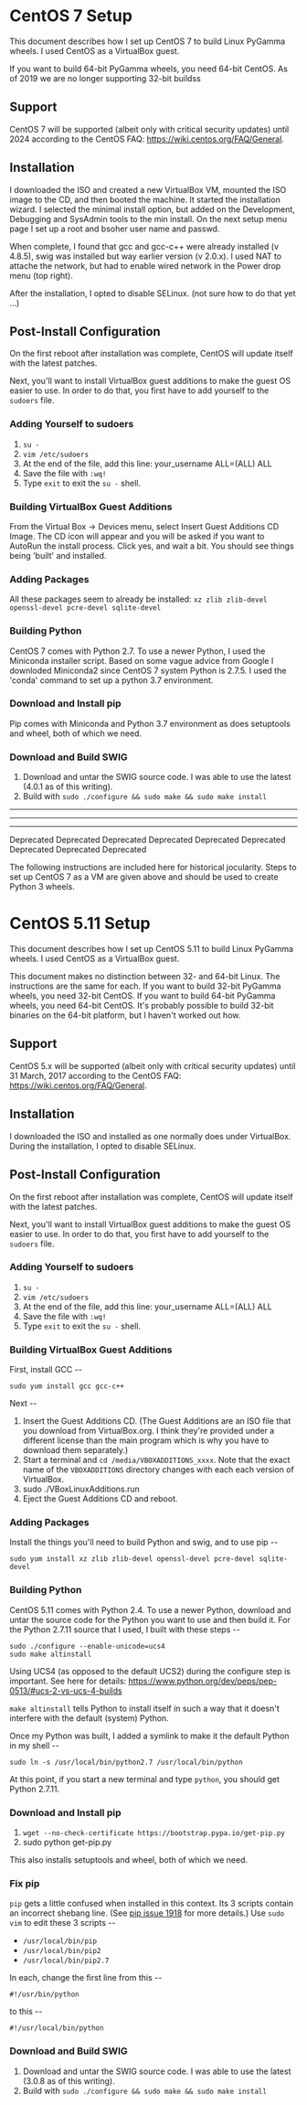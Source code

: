 # CentOS 7 Setup
This document describes how I set up CentOS 7 to build Linux PyGamma wheels.
I used CentOS as a VirtualBox guest.

If you want to build 64-bit PyGamma wheels, you need 64-bit CentOS. As of 2019
we are no longer supporting 32-bit buildss

## Support
CentOS 7 will be supported (albeit only with critical security updates) until 2024 according to the CentOS FAQ: https://wiki.centos.org/FAQ/General.

## Installation
I downloaded the ISO and created a new VirtualBox VM, mounted the ISO image to the CD, and then booted the machine. It started the installation wizard. I selected the minimal install option, but added on the Development, Debugging and SysAdmin tools to the min install. On the next setup menu page I set up a root and bsoher user name and passwd. 

When complete, I found that gcc and gcc-c++ were already installed (v 4.8.5), swig was installed but way earlier version (v 2.0.x). I used NAT to attache the network, but had to enable wired network in the Power drop menu (top right). 

After the installation, I opted to disable SELinux. (not sure how to do that yet ...)

## Post-Install Configuration
On the first reboot after installation was complete, CentOS will update itself
with the latest patches.

Next, you'll want to install VirtualBox guest additions to make the guest OS
easier to use. In order to do that, you first have to add yourself to the
`sudoers` file.

### Adding Yourself to sudoers
1. `su -`
1. `vim /etc/sudoers`
1. At the end of the file, add this line:
 your_username      ALL=(ALL)    ALL
1. Save the file with `:wq!`
1. Type `exit` to exit the `su -` shell.

### Building VirtualBox Guest Additions
From the Virtual Box -> Devices menu, select Insert Guest Additions CD Image. The CD icon will appear and you will be asked if you want to AutoRun the install process.  Click yes, and wait a bit.  You should see things being 'built' and installed.


### Adding Packages
All these packages seem to already be installed: `xz zlib zlib-devel openssl-devel pcre-devel sqlite-devel`

### Building Python
CentOS 7 comes with Python 2.7. To use a newer Python, I used the Miniconda installer script. Based on some vague advice from Google I downloded Miniconda2 since CentOS 7 system Python is 2.7.5.  I used the 'conda' command to set up a python 3.7 environment.

### Download and Install pip
Pip comes with Miniconda and Python 3.7 environment as does setuptools and wheel, both of which we need.

### Download and Build SWIG
1. Download and untar the SWIG source code. I was able to use the latest (4.0.1 as of this writing).
1. Build with `sudo ./configure && sudo make && sudo make install`



----
----
----


Deprecated Deprecated Deprecated Deprecated Deprecated Deprecated Deprecated Deprecated Deprecated 

The following instructions are included here for historical jocularity. Steps to set up
CentOS 7 as a VM are given above and should be used to create Python 3 wheels.

# CentOS 5.11 Setup
This document describes how I set up CentOS 5.11 to build Linux PyGamma wheels.
I used CentOS as a VirtualBox guest.

This document makes no distinction between 32- and 64-bit Linux. The
instructions are the same for each. If you want to build 32-bit PyGamma wheels,
you need 32-bit CentOS. If you want to build 64-bit PyGamma wheels,
you need 64-bit CentOS. It's probably possible to build
32-bit binaries on the 64-bit platform, but I haven't worked out how.

## Support
CentOS 5.x will be supported (albeit only with critical security updates) until 31 March, 2017 according to the CentOS FAQ: https://wiki.centos.org/FAQ/General.

## Installation
I downloaded the ISO and installed as one normally does under VirtualBox.
During the installation, I opted to disable SELinux.

## Post-Install Configuration
On the first reboot after installation was complete, CentOS will update itself
with the latest patches.

Next, you'll want to install VirtualBox guest additions to make the guest OS
easier to use. In order to do that, you first have to add yourself to the
`sudoers` file.

### Adding Yourself to sudoers
1. `su -`
1. `vim /etc/sudoers`
1. At the end of the file, add this line:
 your_username      ALL=(ALL)    ALL
1. Save the file with `:wq!`
1. Type `exit` to exit the `su -` shell.

### Building VirtualBox Guest Additions
First, install GCC --
```
sudo yum install gcc gcc-c++ 
```

Next --
1. Insert the Guest Additions CD. (The Guest Additions are an ISO file that you download 
  from VirtualBox.org. I think they're provided under a different license than the main 
  program which is why you have to download them separately.)
1. Start a terminal and `cd /media/VBOXADDITIONS_xxxx`. Note that the exact
 name of the `VBOXADDITIONS` directory changes with each each version of
 VirtualBox.
1. sudo ./VBoxLinuxAdditions.run
1. Eject the Guest Additions CD and reboot.

### Adding Packages
Install the things you'll need to build Python and swig, and to use pip --

```
sudo yum install xz zlib zlib-devel openssl-devel pcre-devel sqlite-devel
```

### Building Python
CentOS 5.11 comes with Python 2.4. To use a newer Python, download and untar
the source code for the Python you want to use and then build it. For the
Python 2.7.11 source that I used, I built with these steps --

```
sudo ./configure --enable-unicode=ucs4
sudo make altinstall
```

Using UCS4 (as opposed to the default UCS2) during the configure step is
important. See here for details:
https://www.python.org/dev/peps/pep-0513/#ucs-2-vs-ucs-4-builds

`make altinstall` tells Python to install itself in such a way that it doesn't
interfere with the default (system) Python.

Once my Python was built, I added a symlink to make it the default Python in my
shell --

```
sudo ln -s /usr/local/bin/python2.7 /usr/local/bin/python
```

At this point, if you start a new terminal and type `python`, you should
get Python 2.7.11.

### Download and Install pip
1. `wget --no-check-certificate https://bootstrap.pypa.io/get-pip.py`
1. sudo python get-pip.py

This also installs setuptools and wheel, both of which we need.

### Fix pip
`pip` gets a little confused when installed in this context. Its 3 scripts
contain an incorrect shebang line. (See
[pip issue 1918](https://github.com/pypa/pip/issues/1918) for more details.)
Use `sudo vim` to edit these 3 scripts --
 * `/usr/local/bin/pip`
 * `/usr/local/bin/pip2`
 * `/usr/local/bin/pip2.7`

In each, change the first line from this --
```
#!/usr/bin/python
```
to this --
```
#!/usr/local/bin/python
```


### Download and Build SWIG
1. Download and untar the SWIG source code. I was able to use the
 latest (3.0.8 as of this writing).
1. Build with `sudo ./configure && sudo make && sudo make install`
